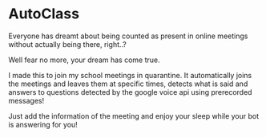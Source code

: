 # AutoClass

Everyone has dreamt about being counted as present in online meetings without actually being there, right..?

Well fear no more, your dream has come true.

I made this to join my school meetings in quarantine. It automatically joins the meetings and leaves them at specific times, detects what is said and answers to questions detected by the google voice api using prerecorded messages!

Just add the information of the meeting and enjoy your sleep while your bot is answering for you!
